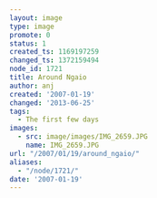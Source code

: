 ```yaml
---
layout: image
type: image
promote: 0
status: 1
created_ts: 1169197259
changed_ts: 1372159494
node_id: 1721
title: Around Ngaio
author: anj
created: '2007-01-19'
changed: '2013-06-25'
tags:
  - The first few days
images:
  - src: image/images/IMG_2659.JPG
    name: IMG_2659.JPG
url: "/2007/01/19/around_ngaio/"
aliases:
  - "/node/1721/"
date: '2007-01-19'
---
```


